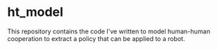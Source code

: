 # ht_model
This repository contains the code I've written to model human-human cooperation to extract a policy that can be applied to a robot.
